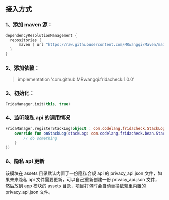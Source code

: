 ## 接入方式

### 1、添加 maven 源：

```groovy
dependencyResolutionManagement {
  repositories {
      maven { url "https://raw.githubusercontent.com/MRwangqi/Maven/main"}
  }
}
```

### 2、添加依赖：

> implementation 'com.github.MRwangqi:fridacheck:1.0.0'

### 3、初始化：

```kotlin
FridaManager.init(this, true)
```

### 4、监听隐私 api 的调用情况

```kotlin
FridaManager.registerStackLog(object : com.codelang.fridacheck.StackLogListener {
    override fun onStackLog(stackLog: com.codelang.fridacheck.bean.StackLog) {
        // do something
    }
})
```

### 6、隐私 api 更新

该模块在 assets 目录默认内置了一份隐私合规 api 的 privacy_api.json 文件，如果未来隐私 api
文件需要更新，可以自己重新创建一份 privacy_api.json 文件，然后放到 app 模块的 assets
目录，项目打包时会自动替换依赖里内置的 privacy_api.json 文件。